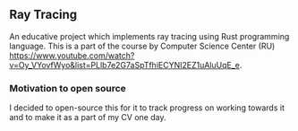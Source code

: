 ## Ray Tracing

An educative project which implements ray tracing using Rust programming language. This is a part of the course by Computer Science Center (RU) https://www.youtube.com/watch?v=Oy_VYovfWyo&list=PLlb7e2G7aSpTfhiECYNI2EZ1uAluUqE_e.

### Motivation to open source

I decided to open-source this for it to track progress on working towards it and to make it as a part of my CV one day.